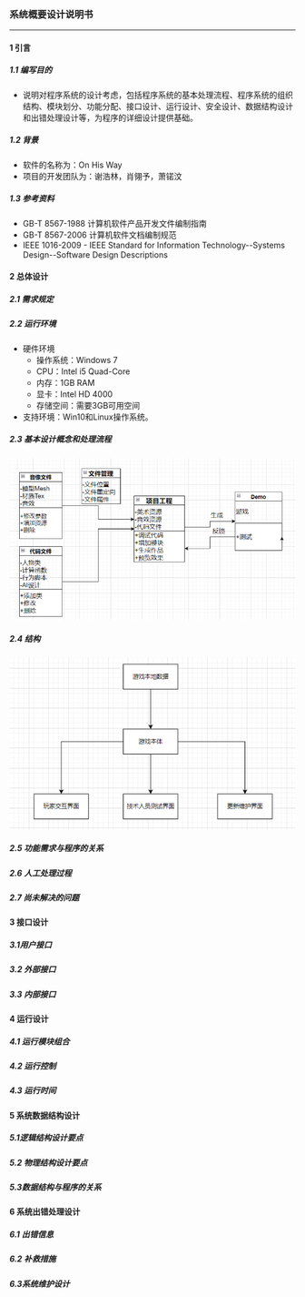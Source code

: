 ### 系统概要设计说明书
---
#### 1 引言
##### 1.1 编写目的
* 说明对程序系统的设计考虑，包括程序系统的基本处理流程、程序系统的组织结构、模块划分、功能分配、接口设计、运行设计、安全设计、数据结构设计和出错处理设计等，为程序的详细设计提供基础。
##### 1.2 背景
* 软件的名称为：On His Way
* 项目的开发团队为：谢浩林，肖翎予，萧锘汶
##### 1.3 参考资料
* GB-T 8567-1988 计算机软件产品开发文件编制指南
* GB-T 8567-2006 计算机软件文档编制规范
* IEEE 1016-2009 - IEEE Standard for Information Technology--Systems Design--Software Design Descriptions
#### 2 总体设计
##### 2.1 需求规定
##### 2.2 运行环境
* 硬件环境
  * 操作系统：Windows 7
  * CPU：Intel i5 Quad-Core
  * 内存：1GB RAM
  * 显卡：Intel HD 4000 
  * 存储空间：需要3GB可用空间
* 支持环境：Win10和Linux操作系统。
##### 2.3 基本设计概念和处理流程
![](https://github.com/SoftwareEngineeringCourse/SoftWareEngineeringReport/blob/main/Week11/%E6%B8%B8%E6%88%8FUML.png)
##### 2.4 结构
![](https://github.com/SoftwareEngineeringCourse/SoftWareEngineeringReport/blob/main/Week11/%E6%B8%B8%E6%88%8F%E7%BB%93%E6%9E%84.png)
##### 2.5 功能需求与程序的关系
##### 2.6 人工处理过程
##### 2.7 尚未解决的问题
#### 3 接口设计
##### 3.1用户接口
##### 3.2 外部接口
##### 3.3 内部接口
#### 4 运行设计
##### 4.1 运行模块组合
##### 4.2 运行控制
##### 4.3 运行时间
#### 5 系统数据结构设计
##### 5.1逻辑结构设计要点
##### 5.2 物理结构设计要点
##### 5.3数据结构与程序的关系
#### 6 系统出错处理设计
##### 6.1 出错信息
##### 6.2 补救措施
##### 6.3系统维护设计